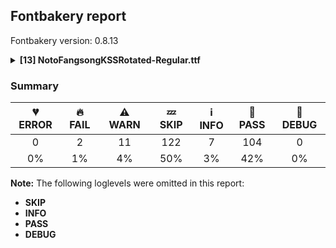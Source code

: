 ## Fontbakery report

Fontbakery version: 0.8.13

<details><summary><b>[13] NotoFangsongKSSRotated-Regular.ttf</b></summary><div><details><summary>🔥 <b>FAIL:</b> Noto fonts must have an ARTICLE.en_us.html file (<a href="https://font-bakery.readthedocs.io/en/stable/fontbakery/profiles/googlefonts.html#com.google.fonts/check/description/noto_has_article">com.google.fonts/check/description/noto_has_article</a>)</summary><div>


* 🔥 **FAIL** This is a Noto font but it lacks an ARTICLE.en_us.html file [code: missing-article]
</div></details><details><summary>🔥 <b>FAIL:</b> Ensure soft_dotted characters lose their dot when combined with marks that replace the dot. (<a href="https://font-bakery.readthedocs.io/en/stable/fontbakery/profiles/universal.html#com.google.fonts/check/soft_dotted">com.google.fonts/check/soft_dotted</a>)</summary><div>


* 🔥 **FAIL** The dot of soft dotted characters used in orthographies must disappear in the following strings: į̀ į́ į̂ į̃ į̄ į̌

The dot of soft dotted characters should disappear in other cases, for example: ĩ̦ ĭ̦ i̦̇ i̦̊ i̦̋ ǐ̦ i̦̒ ĩ̧ ĭ̧ i̧̇ i̧̊ i̧̋ ǐ̧ i̧̒ j̦̀ j̦́ ĵ̦ j̦̃ j̦̄ j̦̆ [code: soft-dotted]
</div></details><details><summary>⚠ <b>WARN:</b> Combined length of family and style must not exceed 27 characters. (<a href="https://font-bakery.readthedocs.io/en/stable/fontbakery/profiles/googlefonts.html#com.google.fonts/check/name/family_and_style_max_length">com.google.fonts/check/name/family_and_style_max_length</a>)</summary><div>


* ⚠ **WARN** The combined length of family and style exceeds 27 chars in the following 'WINDOWS' entries:
 FONT_FAMILY_NAME = 'Noto Fangsong KSS Rotated' / SUBFAMILY_NAME = 'Regular'

Please take a look at the conversation at https://github.com/googlefonts/fontbakery/issues/2179 in order to understand the reasoning behind these name table records max-length criteria. [code: too-long]
</div></details><details><summary>⚠ <b>WARN:</b> Check font follows the Google Fonts CJK vertical metric schema (<a href="https://font-bakery.readthedocs.io/en/stable/fontbakery/profiles/googlefonts.html#com.google.fonts/check/cjk_vertical_metrics">com.google.fonts/check/cjk_vertical_metrics</a>)</summary><div>


* ⚠ **WARN** We recommend the absolute sum of the hhea metrics should be between 1.1-1.4x of the font's upm. This font has 2.0x [code: bad-hhea-range]
</div></details><details><summary>⚠ <b>WARN:</b> Does the font contain less than 40 CJK characters? (<a href="https://font-bakery.readthedocs.io/en/stable/fontbakery/profiles/googlefonts.html#com.google.fonts/check/cjk_not_enough_glyphs">com.google.fonts/check/cjk_not_enough_glyphs</a>)</summary><div>


* ⚠ **WARN** There are only 9 CJK glyphs when there needs to be at least 40 in order to support the smallest CJK writing system, Hangul.
The following CJK glyphs were found:
['uni4E39', 'uni4EFF', 'uni4F53', 'uni5951', 'uni5B57', 'uni5B8B', 'uni5C0F', 'uni6B4C', 'uni8C37']
Please check that these glyphs have the correct unicodes. [code: cjk-not-enough-glyphs]
</div></details><details><summary>⚠ <b>WARN:</b> Ensure fonts have ScriptLangTags declared on the 'meta' table. (<a href="https://font-bakery.readthedocs.io/en/stable/fontbakery/profiles/googlefonts.html#com.google.fonts/check/meta/script_lang_tags">com.google.fonts/check/meta/script_lang_tags</a>)</summary><div>


* ⚠ **WARN** This font file does not have a 'meta' table. [code: lacks-meta-table]
</div></details><details><summary>⚠ <b>WARN:</b> Check if each glyph has the recommended amount of contours. (<a href="https://font-bakery.readthedocs.io/en/stable/fontbakery/profiles/universal.html#com.google.fonts/check/contour_count">com.google.fonts/check/contour_count</a>)</summary><div>


* ⚠ **WARN** This check inspects the glyph outlines and detects the total number of contours in each of them. The expected values are infered from the typical ammounts of contours observed in a large collection of reference font families. The divergences listed below may simply indicate a significantly different design on some of your glyphs. On the other hand, some of these may flag actual bugs in the font such as glyphs mapped to an incorrect codepoint. Please consider reviewing the design and codepoint assignment of these to make sure they are correct.

The following glyphs do not have the recommended number of contours:

	- Glyph name: aogonek	Contours detected: 3	Expected: 2

	- Glyph name: Uogonek	Contours detected: 2	Expected: 1

	- Glyph name: uogonek	Contours detected: 2	Expected: 1

	- Glyph name: Uogonek	Contours detected: 2	Expected: 1

	- Glyph name: aogonek	Contours detected: 3	Expected: 2 

	- Glyph name: uogonek	Contours detected: 2	Expected: 1
 [code: contour-count]
</div></details><details><summary>⚠ <b>WARN:</b> Does the font contain chws and vchw features? (<a href="https://font-bakery.readthedocs.io/en/stable/fontbakery/profiles/universal.html#com.google.fonts/check/cjk_chws_feature">com.google.fonts/check/cjk_chws_feature</a>)</summary><div>


* ⚠ **WARN** chws feature not found in font. Use chws_tool (https://github.com/googlefonts/chws_tool) to add it. [code: missing-chws-feature]
* ⚠ **WARN** vchw feature not found in font. Use chws_tool (https://github.com/googlefonts/chws_tool) to add it. [code: missing-vchw-feature]
</div></details><details><summary>⚠ <b>WARN:</b> Check math signs have the same width. (<a href="https://font-bakery.readthedocs.io/en/stable/fontbakery/profiles/universal.html#com.google.fonts/check/math_signs_width">com.google.fonts/check/math_signs_width</a>)</summary><div>


* ⚠ **WARN** The most common width is 559 among a set of 6 math glyphs.
The following math glyphs have a different width, though:

Width = 310:
minus
 [code: width-outliers]
</div></details><details><summary>⚠ <b>WARN:</b> Check mark characters are in GDEF mark glyph class. (<a href="https://font-bakery.readthedocs.io/en/stable/fontbakery/profiles/gdef.html#com.google.fonts/check/gdef_mark_chars">com.google.fonts/check/gdef_mark_chars</a>)</summary><div>


* ⚠ **WARN** The following mark characters could be in the GDEF mark glyph class:
	 acutecomb (U+0301), gravecomb (U+0300), tildecomb (U+0303), u16FE4 (U+16FE4), uni0302 (U+0302), uni0304 (U+0304), uni0306 (U+0306), uni0307 (U+0307), uni0308 (U+0308), uni030A (U+030A) and 6 more.

Use -F or --full-lists to disable shortening of long lists. [code: mark-chars]
</div></details><details><summary>⚠ <b>WARN:</b> Do any segments have colinear vectors? (<a href="https://font-bakery.readthedocs.io/en/stable/fontbakery/profiles/<Section: Outline Correctness Checks>.html#com.google.fonts/check/outline_colinear_vectors">com.google.fonts/check/outline_colinear_vectors</a>)</summary><div>


* ⚠ **WARN** The following glyphs have colinear vectors:

	* u18B07 (U+18B07): L<<358.0,-3.0>--<429.0,-32.0>> -> L<<429.0,-32.0>--<474.0,-48.0>>

	* u18B07 (U+18B07): L<<496.0,597.0>--<496.0,608.0>> -> L<<496.0,608.0>--<496.0,613.0>>

	* u18B07 (U+18B07): L<<497.0,338.0>--<496.0,597.0>> -> L<<496.0,597.0>--<496.0,608.0>>

	* u18B38 (U+18B38): L<<490.0,-32.0>--<490.0,28.0>> -> L<<490.0,28.0>--<491.0,344.0>>

	* u18B39 (U+18B39): L<<470.0,-49.0>--<470.0,28.0>> -> L<<470.0,28.0>--<471.0,344.0>>

	* u18B3E (U+18B3E): L<<190.0,-2.0>--<191.0,131.0>> -> L<<191.0,131.0>--<190.0,262.0>>

	* u18B41 (U+18B41): L<<719.0,396.0>--<605.0,384.0>> -> L<<605.0,384.0>--<533.0,376.0>>

	* u18B57 (U+18B57): L<<419.0,93.0>--<394.0,70.0>> -> L<<394.0,70.0>--<369.0,46.0>>

	* u18B5A (U+18B5A): L<<253.0,335.0>--<444.0,347.0>> -> L<<444.0,347.0>--<448.0,347.0>>

	* u18B60 (U+18B60): L<<846.0,402.0>--<668.0,392.0>> -> L<<668.0,392.0>--<600.0,388.0>> 

	* 80 more.

Use -F or --full-lists to disable shortening of long lists. [code: found-colinear-vectors]
</div></details><details><summary>⚠ <b>WARN:</b> Do outlines contain any jaggy segments? (<a href="https://font-bakery.readthedocs.io/en/stable/fontbakery/profiles/<Section: Outline Correctness Checks>.html#com.google.fonts/check/outline_jaggy_segments">com.google.fonts/check/outline_jaggy_segments</a>)</summary><div>


* ⚠ **WARN** The following glyphs have jaggy segments:

	* u18B10 (U+18B10): B<<780.0,481.0>-<741.0,439.0>-<742.0,440.0>>/B<<742.0,440.0>-<708.0,407.0>-<673.5,378.5>> = 0.8550973962662667

	* u18B3C (U+18B3C): B<<209.0,307.0>-<250.0,266.0>-<294.0,237.0>>/B<<294.0,237.0>-<293.0,238.0>-<420.0,152.0>> = 11.611486423888481

	* u18B81 (U+18B81): B<<838.0,326.0>-<799.0,284.0>-<800.0,285.0>>/B<<800.0,285.0>-<716.0,203.0>-<644.0,155.0>> = 0.6902771978645523

	* u18BB1 (U+18BB1): B<<455.0,362.0>-<431.0,360.0>-<435.0,360.0>>/B<<435.0,360.0>-<380.0,355.0>-<313.0,341.0>> = 5.1944289077348

	* u18BEA (U+18BEA): B<<598.0,608.0>-<508.0,600.0>-<524.0,601.0>>/B<<524.0,601.0>-<390.0,588.0>-<347.0,583.0>> = 1.9648704030421524

	* u18BEB (U+18BEB): B<<599.0,608.0>-<502.0,600.0>-<522.0,601.0>>/B<<522.0,601.0>-<493.0,598.0>-<427.0,592.0>> = 3.0437358876587015

	* u18C0A (U+18C0A): B<<899.0,514.0>-<801.0,505.0>-<807.0,506.0>>/B<<807.0,506.0>-<688.0,496.0>-<578.0,485.0>> = 4.6588364489565155

	* u18C0B (U+18C0B): B<<859.0,514.0>-<761.0,505.0>-<767.0,506.0>>/B<<767.0,506.0>-<641.0,496.0>-<524.0,484.0>> = 4.924549700118923

	* u18C65 (U+18C65): B<<773.0,592.0>-<755.0,571.0>-<757.0,573.0>>/B<<757.0,573.0>-<706.0,512.0>-<660.0,464.0>> = 5.102165252358147

	* u18CB2 (U+18CB2): B<<371.0,355.0>-<458.0,365.0>-<453.0,364.0>>/B<<453.0,364.0>-<478.0,367.0>-<492.5,375.0>> = 4.46715906138917 

	* u18CB3 (U+18CB3): B<<377.0,617.0>-<328.0,611.0>-<333.0,612.0>>/B<<333.0,612.0>-<303.0,610.0>-<254.0,602.0>> = 7.495857639729836 [code: found-jaggy-segments]
</div></details><details><summary>⚠ <b>WARN:</b> Do outlines contain any semi-vertical or semi-horizontal lines? (<a href="https://font-bakery.readthedocs.io/en/stable/fontbakery/profiles/<Section: Outline Correctness Checks>.html#com.google.fonts/check/outline_semi_vertical">com.google.fonts/check/outline_semi_vertical</a>)</summary><div>


* ⚠ **WARN** The following glyphs have semi-vertical/semi-horizontal lines:

	* u18B03 (U+18B03): L<<531.0,182.0>--<530.0,-136.0>>

	* u18B07 (U+18B07): L<<497.0,338.0>--<496.0,597.0>>

	* u18B0B (U+18B0B): L<<527.0,175.0>--<526.0,-149.0>>

	* u18B14 (U+18B14): L<<551.0,485.0>--<550.0,168.0>>

	* u18B15 (U+18B15): L<<531.0,485.0>--<530.0,168.0>>

	* u18B17 (U+18B17): L<<545.0,378.0>--<544.0,175.0>>

	* u18B18 (U+18B18): L<<535.0,391.0>--<534.0,224.0>>

	* u18B19 (U+18B19): L<<534.0,426.0>--<533.0,303.0>>

	* u18B1E (U+18B1E): L<<529.0,154.0>--<528.0,-113.0>>

	* u18B1F (U+18B1F): L<<827.0,128.0>--<826.0,-148.0>> 

	* 81 more.

Use -F or --full-lists to disable shortening of long lists. [code: found-semi-vertical]
</div></details><br></div></details>

### Summary

| 💔 ERROR | 🔥 FAIL | ⚠ WARN | 💤 SKIP | ℹ INFO | 🍞 PASS | 🔎 DEBUG |
|:-----:|:----:|:----:|:----:|:----:|:----:|:----:|
| 0 | 2 | 11 | 122 | 7 | 104 | 0 |
| 0% | 1% | 4% | 50% | 3% | 42% | 0% |

**Note:** The following loglevels were omitted in this report:
* **SKIP**
* **INFO**
* **PASS**
* **DEBUG**
